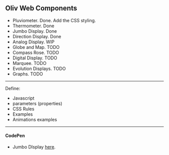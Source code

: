 ## Oliv Web Components

- Pluviometer. Done. Add the CSS styling.
- Thermometer. Done
- Jumbo Display. Done
- Direction Display. Done
- Analog Display. WIP
- Globe and Map. TODO
- Compass Rose. TODO
- Digital Display. TODO
- Marquee. TODO
- Evolution Displays. TODO
- Graphs. TODO

---

Define:
- Javascript
- parameters (properties)
- CSS Rules
- Examples
- Animations examples

---

#### CodePen
- Jumbo DIsplay [here](https://codepen.io/OlivierLD/pen/VQyVjy).
